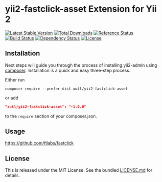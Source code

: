 # yii2-fastclick-asset Extension for Yii 2


[![Latest Stable Version](https://poser.pugx.org/xutl/yii2-fastclick-asset/v/stable.png)](https://packagist.org/packages/xutl/yii2-fastclick-asset)
[![Total Downloads](https://poser.pugx.org/xutl/yii2-fastclick-asset/downloads.png)](https://packagist.org/packages/xutl/yii2-fastclick-asset)
[![Reference Status](https://www.versioneye.com/php/xutl:yii2-fastclick-asset/reference_badge.svg)](https://www.versioneye.com/php/xutl:yii2-fastclick-asset/references)
[![Build Status](https://img.shields.io/travis/xutl/yii2-fastclick-asset.svg)](http://travis-ci.org/xutl/yii2-admin)
[![Dependency Status](https://www.versioneye.com/php/xutl:yii2-fastclick-asset/dev-master/badge.png)](https://www.versioneye.com/php/xutl:yii2-fastclick-asset/dev-master)
[![License](https://poser.pugx.org/xutl/yii2-fastclick-asset/license.svg)](https://packagist.org/packages/xutl/yii2-fastclick-asset)


## Installation

Next steps will guide you through the process of installing yii2-admin using [composer](http://getcomposer.org/download/). Installation is a quick and easy three-step process.

Either run

```
composer require --prefer-dist xutl/yii2-fastclick-asset
```

or add

```json
"xutl/yii2-fastclick-asset": "~1.0.0"
```

to the `require` section of your composer.json.

## Usage

https://github.com/ftlabs/fastclick

## License

This is released under the MIT License. See the bundled [LICENSE.md](LICENSE.md)
for details.